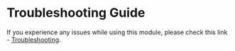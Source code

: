 # Troubleshooting Guide

If you experience any issues while using this module, please check this link - [Troubleshooting](https://precognition.manchenkoff.me/other/troubleshooting).
